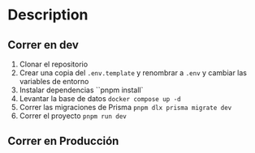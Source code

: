 # Description

## Correr en dev

1. Clonar el repositorio
2. Crear una copia del `.env.template` y renombrar a `.env` y cambiar las variables de entorno
3. Instalar dependencias ``pnpm install`
4. Levantar la base de datos `docker compose up -d`
5. Correr las migraciones de Prisma `pnpm dlx prisma migrate dev`
6. Correr el proyecto `pnpm run dev`

## Correr en Producción
